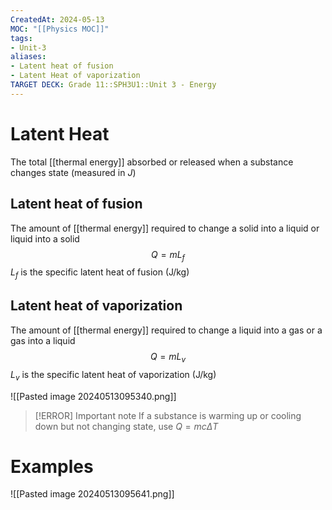 ```yaml
---
CreatedAt: 2024-05-13
MOC: "[[Physics MOC]]"
tags:
- Unit-3
aliases:
- Latent heat of fusion
- Latent Heat of vaporization
TARGET DECK: Grade 11::SPH3U1::Unit 3 - Energy
---
```


# Latent Heat
The total [[thermal energy]] absorbed or released when a substance changes state (measured in $J$)
<!--ID: 1715686690935-->


## Latent heat of fusion
The amount of [[thermal energy]] required to change a solid into a liquid or liquid into a solid
$$Q = mL_{f}$$
$L_{f}$ is the specific latent heat of fusion (J/kg)
<!--ID: 1715686933429-->


## Latent heat of vaporization
The amount of [[thermal energy]] required to change a liquid into a gas or a gas into a liquid
$$Q = mL_{v}$$
$L_{v}$ is the specific latent heat of vaporization (J/kg)

<!--ID: 1715686913194-->



![[Pasted image 20240513095340.png]]

> [!ERROR] Important note
> If a substance is warming up or cooling down but not changing state, use $Q = mc\Delta T$

# Examples
![[Pasted image 20240513095641.png]]
